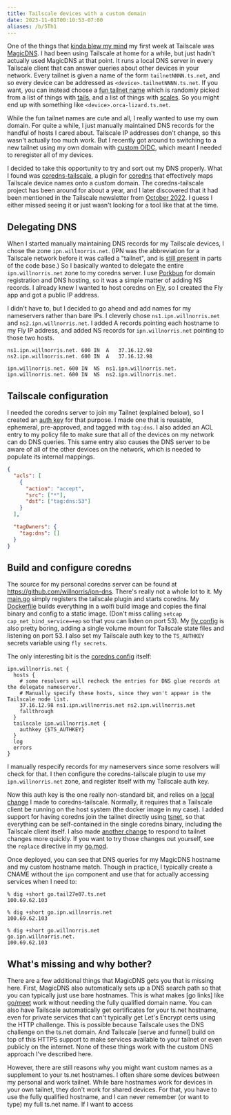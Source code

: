 ```yaml
---
title: Tailscale devices with a custom domain
date: 2023-11-01T00:10:53-07:00
aliases: /b/5Th1
---
```


One of the things that [kinda blew my mind] my first week at Tailscale was [MagicDNS].
I had been using Tailscale at home for a while, but just hadn't actually used MagicDNS at that point.
It runs a local DNS server in every Tailscale client that can answer queries about other devices in your network.
Every tailnet is given a name of the form `tailnetNNNN.ts.net`,
and so every device can be addressed as `<device>.tailnetNNNN.ts.net`.
If you want, you can instead choose a [fun tailnet name] which is randomly picked
from a list of things with [tails], and a list of things with [scales].
So you might end up with something like `<device>.orca-lizard.ts.net`.

While the fun tailnet names are cute and all, I really wanted to use my own domain.
For quite a while, I just manually maintained DNS records for the handful of hosts I cared about.
Tailscale IP addresses don't change, so this wasn't actually too much work.
But I recently got around to switching to a new tailnet using my own domain with [custom OIDC],
which meant I needed to reregister all of my devices.

I decided to take this opportunity to try and sort out my DNS properly.
What I found was [coredns-tailscale], a plugin for [coredns]
that effectively maps Tailscale device names onto a custom domain.
The coredns-tailscale project has been around for about a year,
and I later discovered that it had been mentioned in the Tailscale newsletter from [October 2022].
I guess I either missed seeing it or just wasn't looking for a tool like that at the time.

[kinda blew my mind]: /tweets/1532881581475368960
[MagicDNS]: https://tailscale.com/kb/1081/magicdns/
[fun tailnet name]: https://tailscale.com/kb/1217/tailnet-name/
[tails]: https://github.com/tailscale/tailscale/blob/main/words/tails.txt
[scales]: https://github.com/tailscale/tailscale/blob/main/words/scales.txt
[custom OIDC]: https://tailscale.com/kb/1240/sso-custom-oidc/
[coredns-tailscale]: https://github.com/damomurf/coredns-tailscale
[coredns]: https://github.com/coredns/coredns
[October 2022]: https://tailscale.com/blog/2022-10-newsletter/

## Delegating DNS

When I started manually maintaining DNS records for my Tailscale devices,
I chose the zone `ipn.willnorris.net`.
(IPN was the abbreviation for a Tailscale network before it was called a "tailnet",
and is [still present] in parts of the code base.)
So I basically wanted to delegate the entire `ipn.willnorris.net` zone to my coredns server.
I use [Porkbun] for domain registration and DNS hosting, so it was a simple matter of adding NS records.
I already knew I wanted to host coredns on [Fly], so I created the Fly app and got a public IP address.

I didn't have to, but I decided to go ahead and add names for my nameservers rather than bare IPs.
I cleverly chose `ns1.ipn.willnorris.net` and `ns2.ipn.willnorris.net`.
I added A records pointing each hostname to my Fly IP address, and
added NS records for `ipn.willnorris.net` pointing to those two hosts.

```
ns1.ipn.willnorris.net.	600	IN	A	37.16.12.98
ns2.ipn.willnorris.net.	600	IN	A	37.16.12.98

ipn.willnorris.net.	600	IN	NS	ns1.ipn.willnorris.net.
ipn.willnorris.net.	600	IN	NS	ns2.ipn.willnorris.net.
```

[still present]: https://pkg.go.dev/tailscale.com/ipn
[Porkbun]: https://porkbun.com/
[Fly]: https://fly.io/

## Tailscale configuration

I needed the coredns server to join my Tailnet (explained below), so I created an [auth key] for that purpose.
I made one that is reusable, ephemeral, pre-approved, and tagged with `tag:dns`.
I also added an ACL entry to my policy file to make sure that all of the devices on my network can do DNS queries.
This same entry also causes the DNS server to be aware of all of the other devices on the network,
which is needed to populate its internal mappings.

```json
{
  "acls": [
    {
      "action": "accept",
      "src": ["*"],
      "dst": ["tag:dns:53"]
    }
  ],

  "tagOwners": {
    "tag:dns": []
  }
}
```

[auth key]: https://tailscale.com/kb/1085/auth-keys/

## Build and configure coredns

The source for my personal coredns server can be found at <https://github.com/willnorris/ipn-dns>.
There's really not a whole lot to it.
My [main.go] simply registers the tailscale plugin and starts coredns.
My [Dockerfile] builds everything in a wolfi build image and copies the final binary and config to a static image.
(Don't miss calling `setcap cap_net_bind_service=+ep` so that you can listen on port 53).
My [fly config] is also pretty boring, adding a single volume mount for Tailscale state files and listening on port 53.
I also set my Tailscale auth key to the `TS_AUTHKEY` secrets variable using `fly secrets`.

The only interesting bit is the [coredns config] itself:

```caddyfile
ipn.willnorris.net {
  hosts {
    # some resolvers will recheck the entries for DNS glue records at the delegate nameserver.
    # Manually specify these hosts, since they won't appear in the Tailscale node list.
    37.16.12.98 ns1.ipn.willnorris.net ns2.ipn.willnorris.net
    fallthrough
  }
  tailscale ipn.willnorris.net {
    authkey {$TS_AUTHKEY}
  }
  log
  errors
}
```

I manually respecify records for my nameservers since some resolvers will check for that.
I then configure the coredns-tailscale plugin to use my `ipn.willnorris.net` zone,
and register itself with my Tailscale auth key.

Now this auth key is the one really non-standard bit, and relies on a [local change] I made to coredns-tailscale.
Normally, it requires that a Tailscale client be running on the host system (the docker image in my case).
I added support for having coredns join the tailnet directly using [tsnet],
so that everything can be self-contained in the single coredns binary, including the Tailscale client itself.
I also made [another change] to respond to tailnet changes more quickly.
If you want to try those changes out yourself, see the `replace` directive in my [go.mod].

Once deployed, you can see that DNS queries for my MagicDNS hostname and my custom hostname match.
Though in practice, I typically create a CNAME without the `ipn` component
and use that for actually accessing services when I need to:

```
% dig +short go.tail27e07.ts.net
100.69.62.103

% dig +short go.ipn.willnorris.net
100.69.62.103

% dig +short go.willnorris.net
go.ipn.willnorris.net.
100.69.62.103
```

[main.go]: https://github.com/willnorris/ipn-dns/blob/main/main.go
[Dockerfile]: https://github.com/willnorris/ipn-dns/blob/main/Dockerfile
[fly config]: https://github.com/willnorris/ipn-dns/blob/main/fly.toml
[coredns config]: https://github.com/willnorris/ipn-dns/blob/main/Corefile
[local change]: https://github.com/damomurf/coredns-tailscale/pull/54
[tsnet]: https://tailscale.com/blog/tsnet-virtual-private-services/
[another change]: https://github.com/damomurf/coredns-tailscale/pull/53
[go.mod]: https://github.com/willnorris/ipn-dns/blob/main/go.mod

## What's missing and why bother?

There are a few additional things that MagicDNS gets you that is missing here.
First, MagicDNS also automatically sets up a DNS search path so that you can typically just use bare hostnames.
This is what makes [go links] like [go/meet](http://go/meet) work without needing the fully qualified domain name.
You can also have Tailscale automatically get certificates for your ts.net hostname,
even for private services that can't typically get Let's Encrypt certs using the HTTP challenge.
This is possible because Tailscale uses the DNS challenge on the ts.net domain.
And Tailscale [serve and funnel] build on top of this HTTPS support
to make services available to your tailnet or even publicly on the internet.
None of these things work with the custom DNS approach I've described here.

However, there are still reasons why you might want custom names as a supplement to your ts.net hostnames.
I often share some devices between my personal and work tailnet.
While bare hostnames work for devices in your own tailnet, they don't work for shared devices.
For that, you have to use the fully qualified hostname,
and I can never remember (or want to type) my full ts.net name.
If I want to access
